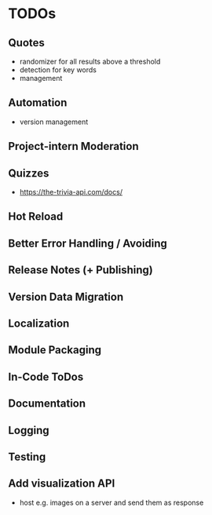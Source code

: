﻿# TODOs

## Quotes
- randomizer for all results above a threshold
- detection for key words
- management

## Automation
- version management

## Project-intern Moderation

## Quizzes
- https://the-trivia-api.com/docs/

## Hot Reload

## Better Error Handling / Avoiding

## Release Notes (+ Publishing)

## Version Data Migration

## Localization

## Module Packaging

## In-Code ToDos

## Documentation

## Logging

## Testing

## Add visualization API
- host e.g. images on a server and send them as response